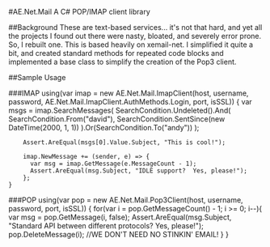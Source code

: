 #AE.Net.Mail
A C# POP/IMAP client library

##Background
These are text-based services... it's not that hard, and yet all the projects I
found out there were nasty, bloated, and severely error prone. So, I rebuilt 
one. This is based heavily on xemail-net. I simplified it quite a bit, and 
created standard methods for repeated code blocks and implemented a base class
to simplify the creation of the Pop3 client.

##Sample Usage

###IMAP
     using(var imap = new AE.Net.Mail.ImapClient(host, username, password, AE.Net.Mail.ImapClient.AuthMethods.Login, port, isSSL)) {
        var msgs = imap.SearchMessages(
          SearchCondition.Undeleted().And(
            SearchCondition.From("david"), 
            SearchCondition.SentSince(new DateTime(2000, 1, 1))
          ).Or(SearchCondition.To("andy"))
        );
          
        Assert.AreEqual(msgs[0].Value.Subject, "This is cool!");

        imap.NewMessage += (sender, e) => {
          var msg = imap.GetMessage(e.MessageCount - 1);
          Assert.AreEqual(msg.Subject, "IDLE support?  Yes, please!");
        };
    }

###POP
     using(var pop = new AE.Net.Mail.Pop3Client(host, username, password, port, isSSL)) {
       for(var i = pop.GetMessageCount() - 1; i >= 0; i--){
          var msg = pop.GetMessage(i, false);
          Assert.AreEqual(msg.Subject, "Standard API between different protocols?  Yes, please!");
          pop.DeleteMessage(i); //WE DON'T NEED NO STINKIN' EMAIL!
       }
    }